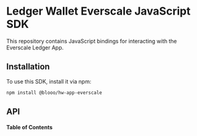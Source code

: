 # Ledger Wallet Everscale JavaScript SDK

This repository contains JavaScript bindings for interacting with the Everscale Ledger App.

## Installation

To use this SDK, install it via npm:

```bash
npm install @blooo/hw-app-everscale
```

## API

<!-- Generated by documentation.js. Update this documentation by updating the source code. -->

#### Table of Contents
